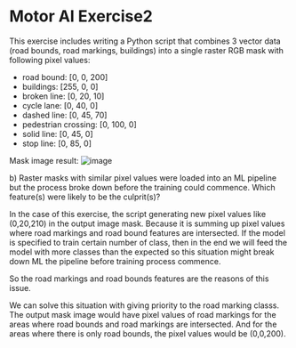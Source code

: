 # Motor AI Exercise2

This exercise includes writing a Python script that combines 3 vector data (road bounds, road markings, buildings) into a single raster RGB mask with following pixel values:

- road bound: [0, 0, 200]
- buildings: [255, 0, 0]
- broken line: [0, 20, 10]
- cycle lane: [0, 40, 0]
- dashed line: [0, 45, 70]
- pedestrian crossing: [0, 100, 0]
- solid line: [0, 45, 0]
- stop line: [0, 85, 0]

Mask image result:
![image](https://github.com/user-attachments/assets/a8494e63-c74a-41cb-9d7e-16362e07e712)


b) Raster masks with similar pixel values were loaded into an ML pipeline but the process broke down before the
training could commence. Which feature(s) were likely to be the culprit(s)? 

In the case of this exercise, the script generating new pixel values like (0,20,210) in the output image mask. Because it is summing up pixel values where road markings and road bound features are intersected. If the model is specified to train certain number of class, then in the end we will feed the model with more classes than the expected so this situation might break down ML the pipeline before training process commence. 

So the road markings and road bounds features are the reasons of this issue.

We can solve this situation with giving priority to the road marking classs. The output mask image would have pixel values of road markings for the areas where road bounds and road markings are intersected. And for the areas where there is only road bounds, the pixel values would be (0,0,200).
